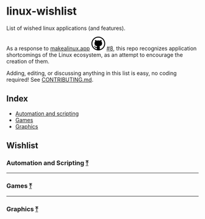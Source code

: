 # linux-wishlist
List of wished linux applications (and features).

As a response to [makealinux.app](https://makealinux.app/) [![source](github.svg)](https://github.com/popey/makealinux.app/) [#8](https://github.com/popey/makealinux.app/issues/8), this repo recognizes application shortcomings of the Linux ecosystem, as an attempt to encourage the creation of them.

Adding, editing, or discussing anything in this list is easy, no coding required! See [CONTRIBUTING.md](CONTRIBUTING.md).

## Index
 - [Automation and scripting](#Automation-and-scripting-)
 - [Games](#games-)
 - [Graphics](#graphics-)

## Wishlist
### Automation and Scripting [⤒](#index)

***
### Games [⤒](#index)

***
### Graphics [⤒](#index)
